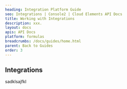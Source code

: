 ```yaml
---
heading: Integration Platform Guide
seo: Integrations | Console2 | Cloud Elements API Docs
title: Working with Integrations
description: xxx.
layout: docs
apis: API Docs
platform: formulas
breadcrumbs: /docs/guides/home.html
parent: Back to Guides
order: 3
---
```


## Integrations

sadklsajfkl
